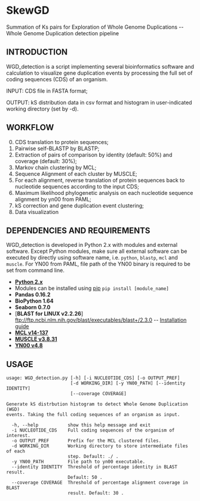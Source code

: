 # SkewGD
Summation of Ks pairs for Exploration of Whole Genome Duplications -- Whole Genome Duplication detection pipeline

INTRODUCTION
------------

WGD_detection is a script implementing several bioinformatics software and calculation to visualize gene duplication events by processing the full set of coding sequences (CDS) of an organism.

INPUT: CDS file in FASTA format;

OUTPUT: kS distribution data in csv format and histogram in user-indicated working directory (set by -d).


WORKFLOW
--------

0. CDS translation to protein sequences;
1. Pairwise self-BLASTP by BLASTP;
2. Extraction of pairs of comparison by identity (default: 50%) and coverage (default: 30%);
3. Markov chain clustering by MCL;
4. Sequence Alignment of each cluster by MUSCLE;
5. For each alignment, reverse translation of protein sequences back to nucleotide sequences according to the input CDS;
6. Maximum likelihood phylogenetic analysis on each nucleotide sequence alignment by yn00 from PAML;
7. kS correction and gene duplication event clustering;
8. Data visualization


DEPENDENCIES AND REQUIREMENTS
-----------------------------

WGD_detection is developed in Python 2.x with modules and external software. Except Python modules, make sure all external software can be executed by directly using software name, i.e. `python`, `blastp`, `mcl` and `muscle`.
For YN00 from PAML, file path of the YN00 binary is required to be set from command line.

* [**Python 2.x**](https://www.python.org/)
*   Modules can be installed using [pip](https://pip.pypa.io/en/stable/installing/) `pip install [module_name]`
*   **Pandas 0.16.2**
*   **BioPython 1.64**
*   **Seaborn 0.7.0**
* [**BLAST for LINUX v2.2.26**] ftp://ftp.ncbi.nlm.nih.gov/blast/executables/blast+/2.3.0 -- [Installation guide](http://www.ncbi.nlm.nih.gov/books/NBK52640/)
* [**MCL v14-137**](http://micans.org/mcl/)
* [**MUSCLE v3.8.31**](http://www.drive5.com/muscle/)
* [**YN00 v4.8**](http://abacus.gene.ucl.ac.uk/software/paml.html#download)


USAGE
-----

```
usage: WGD_detection.py [-h] [-i NUCLEOTIDE_CDS] [-o OUTPUT_PREF]
                        [-d WORKING_DIR] [-y YN00_PATH] [--identity IDENTITY]
                        [--coverage COVERAGE]

Generate kS distrbution histogram to detect Whole Genome Duplication (WGD)
events. Taking the full coding sequences of an organism as input.

  -h, --help           show this help message and exit
  -i NUCLEOTIDE_CDS    Full coding sequences of the organism of interest.
  -o OUTPUT_PREF       Prefix for the MCL clustered files.
  -d WORKING_DIR       Working directory to store intermediate files of each
                       step. Default: ./ .
  -y YN00_PATH         File path to yn00 executable.
  --identity IDENTITY  Threshold of percentage identity in BLAST result.
                       Default: 50 .
  --coverage COVERAGE  Threshold of percentage alignment coverage in BLAST
                       result. Default: 30 .
```
